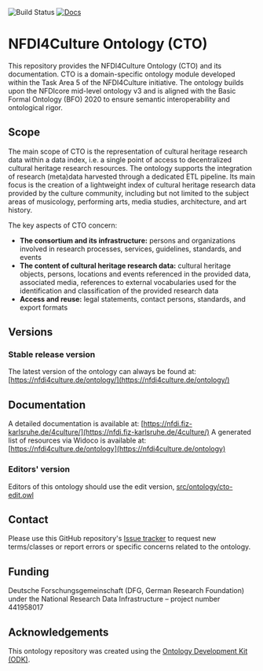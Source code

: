 
![Build Status](https://github.com/ISE-FIZKarlsruhe/nfdi4culture/actions/workflows/qc.yml/badge.svg)
[![Docs](https://img.shields.io/badge/docs-site-blue)](https://nfdi.fiz-karlsruhe.de/4culture/)

# NFDI4Culture Ontology (CTO)

This repository provides the NFDI4Culture Ontology (CTO) and its documentation. CTO is a domain-specific ontology module developed within the Task Area 5 of the NFDI4Culture initiative. The ontology builds upon the NFDIcore mid-level ontology v3 and is aligned with the Basic Formal Ontology (BFO) 2020 to ensure semantic interoperability and ontological rigor.

## Scope
The main scope of CTO is the representation of cultural heritage research data within a data index, i.e. a single point of access to decentralized cultural heritage research resources. The ontology supports the integration of research (meta)data harvested through a dedicated ETL pipeline. Its main focus is the creation of a lightweight index of cultural heritage research data provided by the culture community, including but not limited to the subject areas of musicology, performing arts, media studies, architecture, and art history.

The key aspects of CTO concern:

- **The consortium and its infrastructure:** persons and organizations involved in research processes, services, guidelines, standards, and events
- **The content of cultural heritage research data:** cultural heritage objects, persons, locations and events referenced in the provided data, associated media, references to external vocabularies used for the identification and classification of the provided research data
- **Access and reuse:** legal statements, contact persons, standards, and export formats 


## Versions

### Stable release version

The latest version of the ontology can always be found at: [https://nfdi4culture.de/ontology/](https://nfdi4culture.de/ontology/)

## Documentation

A detailed documentation is available at: [https://nfdi.fiz-karlsruhe.de/4culture/](https://nfdi.fiz-karlsruhe.de/4culture/)
A generated list of resources via Widoco is available at: [https://nfdi4culture.de/ontology](https://nfdi4culture.de/ontology) 

### Editors' version

Editors of this ontology should use the edit version, [src/ontology/cto-edit.owl](src/ontology/cto-edit.owl)

## Contact

Please use this GitHub repository's [Issue tracker](https://github.com/ISE-FIZKarlsruhe/nfdi4culture/issues) to request new terms/classes or report errors or specific concerns related to the ontology.

## Funding

Deutsche Forschungsgemeinschaft (DFG, German Research Foundation) under the National Research Data Infrastructure – project number 441958017

## Acknowledgements

This ontology repository was created using the [Ontology Development Kit (ODK)](https://github.com/INCATools/ontology-development-kit).